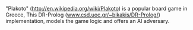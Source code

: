 "Plakoto" (http://en.wikipedia.org/wiki/Plakoto) is a popular board game in Greece, This DR-Prolog (www.csd.uoc.gr/~bikakis/DR-Prolog/) implementation, models the game logic and offers an AI adversary.